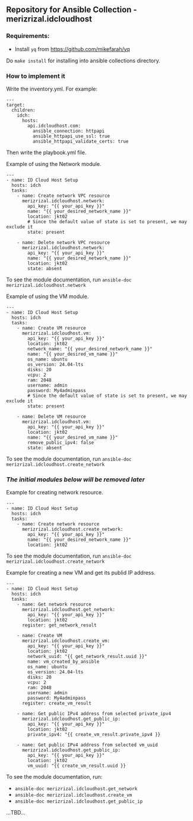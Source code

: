 ## Repository for Ansible Collection - merizrizal.idcloudhost

### Requirements:
- Install `yq` from https://github.com/mikefarah/yq

Do `make install` for installing into ansible collections directory.


### How to implement it
Write the inventory.yml. For example:
```
---
target:
  children:
    idch:
      hosts:
        api.idcloudhost.com:
          ansible_connection: httpapi
          ansible_httpapi_use_ssl: true
          ansible_httpapi_validate_certs: true
```

Then write the playbook.yml file.

Example of using the Network module.
```
---
- name: ID Cloud Host Setup
  hosts: idch
  tasks:
    - name: Create network VPC resource
      merizrizal.idcloudhost.network:
        api_key: "{{ your_api_key }}"
        name: "{{ your_desired_network_name }}"
        location: jkt02
        # Since the default value of state is set to present, we may exclude it
        state: present

    - name: Delete network VPC resource
      merizrizal.idcloudhost.network:
        api_key: "{{ your_api_key }}"
        name: "{{ your_desired_network_name }}"
        location: jkt02
        state: absent
```
To see the module documentation, run `ansible-doc merizrizal.idcloudhost.network`

Example of using the VM module.
```
---
- name: ID Cloud Host Setup
  hosts: idch
  tasks:
    - name: Create VM resource
      merizrizal.idcloudhost.vm:
        api_key: "{{ your_api_key }}"
        location: jkt02
        network_name: "{{ your_desired_network_name }}"
        name: "{{ your_desired_vm_name }}"
        os_name: ubuntu
        os_version: 24.04-lts
        disks: 20
        vcpu: 2
        ram: 2048
        username: admin
        password: My4adminpass
        # Since the default value of state is set to present, we may exclude it
        state: present

    - name: Delete VM resource
      merizrizal.idcloudhost.vm:
        api_key: "{{ your_api_key }}"
        location: jkt02
        name: "{{ your_desired_vm_name }}"
        remove_public_ipv4: false
        state: absent
```
To see the module documentation, run `ansible-doc merizrizal.idcloudhost.create_network`

### _The initial modules below will be removed later_

Example for creating network resource.
```
---
- name: ID Cloud Host Setup
  hosts: idch
  tasks:
    - name: Create network resource
      merizrizal.idcloudhost.create_network:
        api_key: "{{ your_api_key }}"
        name: "{{ your_desired_network_name }}"
        location: jkt02
```
To see the module documentation, run `ansible-doc merizrizal.idcloudhost.create_network`

Example for creating a new VM and get its publid IP address.
```
---
- name: ID Cloud Host Setup
  hosts: idch
  tasks:
    - name: Get network resource
      merizrizal.idcloudhost.get_network:
        api_key: "{{ your_api_key }}"
        location: jkt02
      register: get_network_result

    - name: Create VM
      merizrizal.idcloudhost.create_vm:
        api_key: "{{ your_api_key }}"
        location: jkt02
        network_uuid: "{{ get_network_result.uuid }}"
        name: vm_created_by_ansible
        os_name: ubuntu
        os_version: 24.04-lts
        disks: 20
        vcpu: 2
        ram: 2048
        username: admin
        password: My4adminpass
      register: create_vm_result

    - name: Get public IPv4 address from selected private_ipv4
      merizrizal.idcloudhost.get_public_ip:
        api_key: "{{ your_api_key }}"
        location: jkt02
        private_ipv4: "{{ create_vm_result.private_ipv4 }}

    - name: Get public IPv4 address from selected vm_uuid
      merizrizal.idcloudhost.get_public_ip:
        api_key: "{{ your_api_key }}"
        location: jkt02
        vm_uuid: "{{ create_vm_result.uuid }}
```
To see the module documentation, run:
- `ansible-doc merizrizal.idcloudhost.get_network`
- `ansible-doc merizrizal.idcloudhost.create_vm`
- `ansible-doc merizrizal.idcloudhost.get_public_ip`

...TBD...
